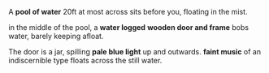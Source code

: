 A **pool of water** 20ft at most across sits before you, floating in the mist.

in the middle of the pool, a **water logged** **wooden door and frame** bobs water, barely keeping afloat.

The door is a jar, spilling **pale blue light** up and outwards. **faint music** of an indiscernible type floats across the still water.